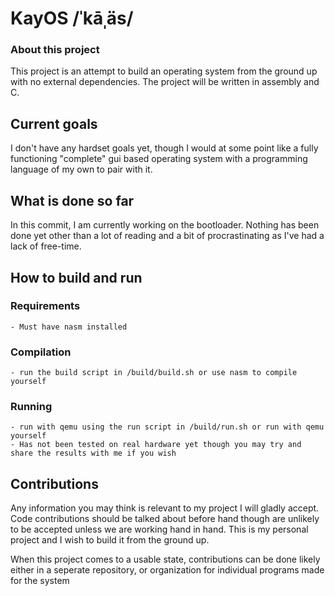 # KayOS /ˈkāˌäs/

### About this project

This project is an attempt to build an operating system from the ground up with no external dependencies. The project will be written in assembly and C.

## Current goals

I don't have any hardset goals yet, though I would at some point like a fully functioning "complete" gui based operating system with a programming language of my own to pair with it.

## What is done so far

In this commit, I am currently working on the bootloader. Nothing has been done yet other than a lot of reading and a bit of procrastinating as I've had a lack of free-time.

## How to build and run

### Requirements
    - Must have nasm installed

### Compilation
    - run the build script in /build/build.sh or use nasm to compile yourself

### Running
    - run with qemu using the run script in /build/run.sh or run with qemu yourself
    - Has not been tested on real hardware yet though you may try and share the results with me if you wish

## Contributions

Any information you may think is relevant to my project I will gladly accept. Code contributions should be talked about before hand though are unlikely to be accepted unless we are working hand in hand. This is my personal project and I wish to build it from the ground up.

When this project comes to a usable state, contributions can be done likely either in a seperate repository, or organization for individual programs made for the system
